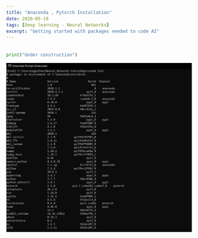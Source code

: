 ```yaml
---
title: "Anaconda , Pytorch Installation"
date: 2020-05-19
tags: [Deep learning - Neural Networks]
excerpt: "Getting started with packages needed to code AI"
---
```


```python

print("Under construction")

```



<img src="https://raw.githubusercontent.com/nvikramraj/nvikramraj.github.io/master/images/anaconda/packages.JPG" alt="Markdown Monster icon"/>